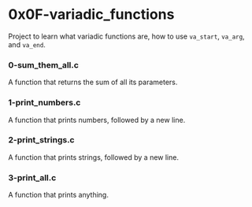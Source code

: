 # 0x0F-variadic_functions
Project to learn what variadic functions are, how to use `va_start`, `va_arg`, and `va_end`.
### 0-sum_them_all.c
A function that returns the sum of all its parameters.
### 1-print_numbers.c
A function that prints numbers, followed by a new line.
### 2-print_strings.c
A function that prints strings, followed by a new line.
### 3-print_all.c
A function that prints anything.

